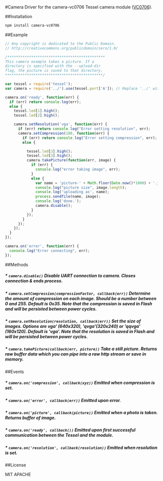 #Camera
Driver for the camera-vc0706 Tessel camera module ([VC0706](http://www.southernstars.com/skycube/files/VC0706.pdf)).

##Installation
```sh
npm install camera-vc0706
```

##Example
```js
// Any copyright is dedicated to the Public Domain.
// http://creativecommons.org/publicdomain/zero/1.0/

/*********************************************
This camera example takes a picture. If a
directory is specified with the --upload-dir
flag, the picture is saved to that directory.
*********************************************/

var tessel = require('tessel');
var camera = require('../').use(tessel.port['A']); // Replace '../' with 'camera-vc0706' in your own code

camera.on('ready', function(err) {
  if (err) return console.log(err);
  else {
    tessel.led[1].high();
    tessel.led[2].high();

    camera.setResolution('vga', function(err) {
      if (err) return console.log("Error setting resolution", err);
      camera.setCompression(100, function(err) {
        if (err) return console.log("Error setting compression", err);
        else {

          tessel.led[3].high();
          tessel.led[3].high();
          camera.takePicture(function(err, image) {
            if (err) {
              console.log("error taking image", err);
            }
            else {
              var name = 'picture-' + Math.floor(Date.now()*1000) + '.jpg';
              console.log("picture size", image.length);
              console.log('uploading as', name);
              process.sendfile(name, image);
              console.log('done.');
              camera.disable();
            }
          });
        }
      });
    });
  }
});

camera.on('error', function(err) {
  console.log("Error connecting", err);
});
```

##Methods

##### * `camera.disable()` Disable UART connection to camera. Closes connection & ends process.

##### * `camera.setCompression(compressionFactor, callback(err))` Determine the amount of compression on each image. Should be a number between 0 and 255. Default is 0x35. Note that the compression is saved in Flash and will be persisted between power cycles.

##### * `camera.setResolution(resolution, callback(err))` Set the size of images. Options are vga' (640x320), 'qvga'(320x240) or 'qqvga' (160x120). Default is 'vga'. Note that the resolution is saved in Flash and will be persisted between power cycles.

##### * `camera.takePicture(callback(err, picture))` Take a still picture. Returns raw buffer data which you can pipe into a raw http stream or save in memory.

##Events

##### * `camera.on('compression', callback(xyz))` Emitted when compression is set.

##### * `camera.on('error', callback(err))` Emitted upon error.

##### * `camera.on('picture', callback(picture))` Emitted when a photo is taken. Returns buffer of image.

##### * `camera.on('ready', callback())` Emitted upon first successful communication between the Tessel and the module.

##### * `camera.on('resolution', callback(resolution))` Emitted when resolution is set.

##License

MIT
APACHE
